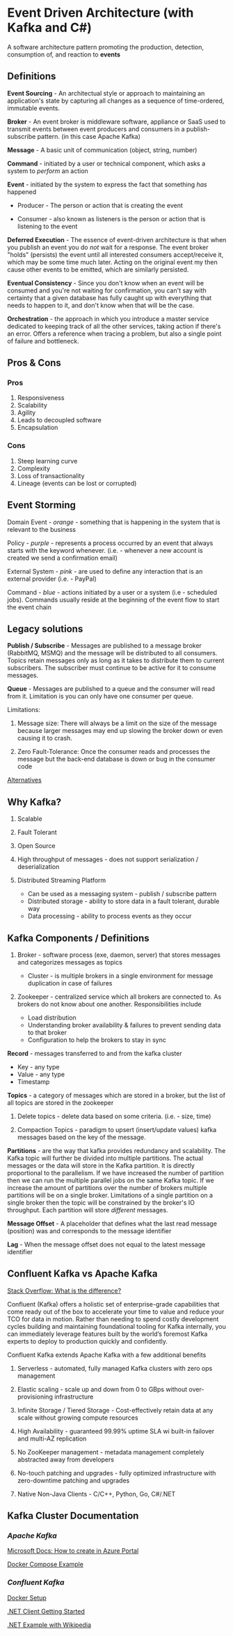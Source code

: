 # Event Driven Architecture (with Kafka and C#)

A software architecture pattern promoting the production, detection, consumption of, and reaction to **events**

## Definitions

**Event Sourcing** - An architectual style or approach to maintaining an application's state by capturing all changes as a sequence of time-ordered, immutable events.

**Broker** - An event broker is middleware software, appliance or SaaS used to transmit events between event producers and consumers in a publish-subscribe pattern. (in this case Apache Kafka)

**Message** - A basic unit of communication (object, string, number)

**Command** - initiated by a user or technical component, which asks a system to *perform* an action

**Event** - initiated by the system to express the fact that something *has* happened

* Producer - The person or action that is creating the event

* Consumer - also known as listeners is the person or action that is listening to the event

**Deferred Execution** - The essence of event-driven architecture is that when you publish an event you do *not* wait for a response. The event broker "holds" (persists) the event until all interested consumers accept/receive it, which may be some time much later. Acting on the original event my then cause other events to be emitted, which are similarly persisted.

**Eventual Consistency** - Since you don't know when an event will be consumed and you're not waiting for confirmation, you can't say with certainty that a given database has fully caught up with everything that needs to happen to it, and don't know when that will be the case.

**Orchestration** - the approach in which you introduce a master service dedicated to keeping track of all the other services, taking action if there's an error. Offers a reference when tracing a problem, but also a single point of failure and bottleneck.

## Pros & Cons

### Pros

1. Responsiveness
2. Scalability
3. Agility
4. Leads to decoupled software
5. Encapsulation

### Cons

1. Steep learning curve
2. Complexity
3. Loss of transactionality
4. Lineage (events can be lost or corrupted)

## Event Storming

Domain Event - *orange* - something that is happening in the system that is relevant to the business

Policy - *purple* - represents a process occurred by an event that always starts with the keyword whenever. (i.e. - whenever a new account is created we send a confirmation email)

External System - *pink* - are used to define any interaction that is an external provider (i.e. - PayPal)

Command - *blue* - actions initiated by a user or a system (i.e - scheduled jobs). Commands usually reside at the beginning of the event flow to start the event chain

## Legacy solutions

**Publish / Subscribe** - Messages are published to a message broker (RabbitMQ, MSMQ) and the message will be distributed to all consumers. Topics retain messages only as long as it takes to distribute them to current subscribers. The subscriber must continue to be active for it to consume messages.

**Queue** - Messages are published to a queue and the consumer will read from it. Limitation is you can only have one consumer per queue.

Limitations:

1. Message size: There will always be a limit on the size of the message because larger messages may end up slowing the broker down or even causing it to crash.

2. Zero Fault-Tolerance: Once the consumer reads and processes the message but the back-end database is down or bug in the consumer code

[Alternatives](https://google.com)

## Why Kafka?

1. Scalable

2. Fault Tolerant

3. Open Source

4. High throughput of messages - does not support serialization / deserialization

5. Distributed Streaming Platform

    * Can be used as a messaging system - publish / subscribe pattern
    * Distributed storage - ability to store data in a fault tolerant, durable way
    * Data processing - ability to process events as they occur

## Kafka Components / Definitions

1. Broker - software process (exe, daemon, server) that stores messages and categorizes messages as topics
    * Cluster - is multiple brokers in a single environment for message duplication in case of failures

2. Zookeeper - centralized service which all brokers are connected to. As brokers do not know about one another. Responsibilities include
    * Load distribution
    * Understanding broker availability & failures to prevent sending data to that broker
    * Configuration to help the brokers to stay in sync

**Record** - messages transferred to and from the kafka cluster

* Key - any type
* Value - any type
* Timestamp

**Topics** - a category of messages which are stored in a broker, but the list of all topics are stored in the zookeeper

  1. Delete topics - delete data based on some criteria. (i.e. - size, time)

  2. Compaction Topics - paradigm to upsert (insert/update values) kafka messages based on the key of the message.

**Partitions** - are the way that kafka provides redundancy and scalability. The Kafka topic will further be divided into multiple partitions. The actual messages or the data will store in the Kafka partition. It is directly proportional to the parallelism. If we have increased the number of partition then we can run the multiple parallel jobs on the same Kafka topic. If we increase the amount of partitions over the number of brokers multiple partitions will be on a single broker. Limitations of a single partition on a single broker then the topic will be constrained by the broker's IO throughput. Each partition will store *different* messages.

**Message Offset** - A placeholder that defines what the last read message (position) was and corresponds to the message identifier

**Lag** - When the message offset does not equal to the latest message identifier

## Confluent Kafka vs Apache Kafka

[Stack Overflow: What is the difference?](https://stackoverflow.com/a/39709900)

Confluent (Kafka) offers a holistic set of enterprise-grade capabilities that come ready out of the box to accelerate your time to value and reduce your TCO for data in motion. Rather than needing to spend costly development cycles building and maintaining foundational tooling for Kafka internally, you can immediately leverage features built by the world’s foremost Kafka experts to deploy to production quickly and confidently.

Confluent Kafka extends Apache Kafka with a few additional benefits

1. Serverless - automated, fully managed Kafka clusters with zero ops management

2. Elastic scaling - scale up and down from 0 to GBps without over-provisioning infrastructure

3. Infinite Storage / Tiered Storage - Cost-effectively retain data at any scale without growing compute resources

4. High Availability - guaranteed 99.99% uptime SLA wi built-in failover and multi-AZ replication

5. No ZooKeeper management - metadata management completely abstracted away from developers

6. No-touch patching and upgrades - fully optimized infrastructure with zero-downtime patching and upgrades

7. Native Non-Java Clients - C/C++, Python, Go, C#/.NET

## Kafka Cluster Documentation

### *Apache Kafka*

[Microsoft Docs: How to create in Azure Portal](https://docs.microsoft.com/en-us/azure/hdinsight/kafka/apache-kafka-get-started)

[Docker Compose Example](https://code.parts/2020/06/21/kafka-docker-compose-yml/)

### *Confluent Kafka*

[Docker Setup](https://developer.confluent.io/quickstart/kafka-docker/)

[.NET Client Getting Started](https://developer.confluent.io/get-started/dotnet/)

[.NET Example with Wikipedia](https://www.confluent.io/blog/build-cross-platform-kafka-applications-using-c-and-dotnet-5/)
